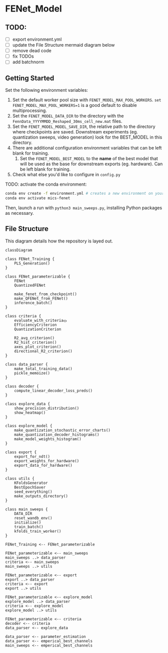 # FENet_Model

## TODO:
- [ ] export environment.yml
- [ ] update the File Structure mermaid diagram below
- [ ] remove dead code
- [ ] fix TODOs
- [ ] add batchnorm

## Getting Started
Set the following environment variables:
1. Set the default worker pool size with `FENET_MODEL_MAX_POOL_WORKERS`. `set FENET_MODEL_MAX_POOL_WORKERS=1` is a good default to disable multiprocessing. 
2. Set the `FENET_MODEL_DATA_DIR` to the directory with the `FennData_YYYYMMDD_Reshaped_30ms_cell_new.mat` files. 
3. Set the `FENET_MODEL_MODEL_SAVE_DIR`, the relative path to the directory where checkpoints are saved. Downstream experiments (eg. quantization sweeps, video generation) look for the BEST_MODEL in this directory.
4. There are additional configuration environment variables that can be left blank for training.
	1. Set the `FENET_MODEL_BEST_MODEL` to the **name** of the best model that will be used as the base for downstream exports (eg. hardware). Can be left blank for training.
4. Check what else you'd like to configure in `config.py`

TODO: activate the conda environment: 
```sh
conda env create -f environment.yml # creates a new environment on your machine called mics-fenet
conda env activate mics-fenet
```
Then, launch a run with `python3 main_sweeps.py`, installing Python packages as necessary.


## File Structure

This diagram details how the repository is layed out.

```mermaid
classDiagram

class FENet_Training {
    PLS_Generation()
}

class FENet_parameterizable {
    FENet
    QuantizedFENet

    make_fenet_from_checkpoint()
    make_QFENet_from_FENet()
    inference_batch()
}

class criteria {
    evaluate_with_criteria﴾﴿
    EfficiencyCriterion
    QuantizationCriterion
    
    R2_avg_criterion()
    R2_hist_criterion()
    axes_plot_criterion()
    directional_R2_criterion()
}

class data_parser {
    make_total_training_data()
    pickle_memoize()
}

class decoder {
    compute_linear_decoder_loss_preds()
}

class explore_data {
    show_precision_distribution()
    show_heatmap()
}

class explore_model {
    make_quantization_stochastic_error_charts()
    make_quantization_decoder_histograms()
    make_model_weights_histogram()
}

class export {
    export_for_ndt()
    export_weights_for_hardware()
    export_data_for_hardware()
}

class utils {
    KFoldsGenerator
    BestEpochSaver
    seed_everything()
    make_outputs_directory()
}

class main_sweeps {
    DATA_DIR
    reset_wandb_env()
    initialize()
    train_batch()
    kfolds_train_worker()
}

FENet_Training <-- FENet_parameterizable 

FENet_parameterizable <-- main_sweeps
main_sweeps ..> data_parser
criteria <-- main_sweeps
main_sweeps ..> utils

FENet_parameterizable <-- export
export ..> data_parser
criteria <-- export
export ..> utils

FENet_parameterizable <-- explore_model
explore_model ..> data_parser
criteria <-- explore_model
explore_model ..> utils

FENet_parameterizable <-- criteria
decoder <-- criteria
data_parser <-- explore_data 

data_parser <-- parameter_estimation
data_parser <-- emperical_best_channels
main_sweeps <-- emperical_best_channels
```
